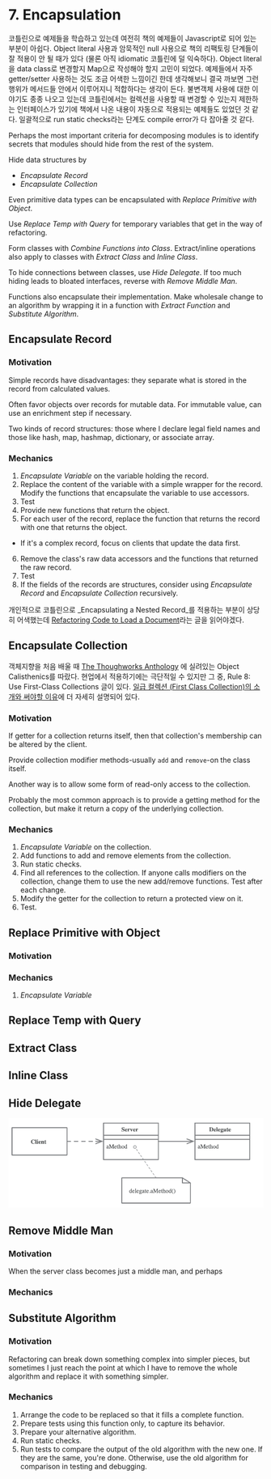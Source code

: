 # 7. Encapsulation

코틀린으로 예제들을 학습하고 있는데 여전히 책의 예제들이 Javascript로 되어 있는 부분이 아쉽다. Object literal 사용과 암묵적인 null 사용으로 책의 리팩토링 단계들이 잘 적용이 안 될 때가
있다 (물론 아직 idiomatic 코틀린에 덜 익숙하다). Object literal을 data class로 변경할지 Map으로 작성해야 할지 고민이 되었다.
예제들에서 자주 getter/setter 사용하는 것도 조금 어색한 느낌이긴 한데 생각해보니 결국 까보면 그런 행위가 메서드들 안에서 이루어지니 적합하다는 생각이 든다. 불변객체 사용에 대한 이야기도 종종 나오고
있는데 코틀린에서는 컬렉션을 사용할 때 변경할 수 있는지 제한하는 인터페이스가 있기에 책에서 나온 내용이 자동으로 적용되는 예제들도 있었던 것 같다. 일괄적으로 run static checks라는 단계도 compile error가 다 잡아줄 것 같다.

Perhaps the most important criteria for decomposing modules is to identify secrets that modules should hide from the
rest of the system.

Hide data structures by

- _Encapsulate Record_
- _Encapsulate Collection_

Even primitive data types can be encapsulated with _Replace Primitive with Object_.

Use _Replace Temp with Query_ for temporary variables that get in the way of refactoring.

Form classes with _Combine Functions into Class_. Extract/inline operations also apply to classes with _Extract Class_
and _Inline Class_.

To hide connections between classes, use _Hide Delegate_. If too much hiding leads to bloated interfaces, reverse with
_Remove Middle Man_.

Functions also encapsulate their implementation. Make wholesale change to an algorithm by wrapping it in a function with
_Extract Function_ and _Substitute Algorithm_.

## Encapsulate Record

### Motivation

Simple records have disadvantages: they separate what is stored in the record from calculated values.

Often favor objects over records for mutable data. For immutable value, can use an enrichment step if necessary.

Two kinds of record structures: those where I declare legal field names and those like hash, map, hashmap, dictionary,
or associate array.

### Mechanics

1. _Encapsulate Variable_ on the variable holding the record.
2. Replace the content of the variable with a simple wrapper for the record. Modify the functions that encapsulate the
   variable to use accessors.
3. Test
4. Provide new functions that return the object.
5. For each user of the record, replace the function that returns the record with one that returns the object.

- If it's a complex record, focus on clients that update the data first.

6. Remove the class's raw data accessors and the functions that returned the raw record.
7. Test
8. If the fields of the records are structures, consider using _Encapsulate Record_ and _Encapsulate Collection_
   recursively.

개인적으로 코틀린으로 _Encapsulating a Nested Record_를 적용하는 부분이 상당히
어색했는데 [Refactoring Code to Load a Document](https://martinfowler.com/articles/refactoring-document-load.html)라는 글을
읽어야겠다.

## Encapsulate Collection

객체지향을 처음 배울
때 [The Thoughworks Anthology](https://www.amazon.com/ThoughtWorks-Anthology-Technology-Innovation-Programmers/dp/193435614X)
에 실려있는 Object Calisthenics를 따랐다. 현업에서 적용하기에는 극단적일 수 있지만 그 중, Rule 8: Use First-Class Collections 글이
있다. [일급 컬렉션 (First Class Collection)의 소개와 써야할 이유](https://jojoldu.tistory.com/412)에 더 자세히 설명되어 있다.

### Motivation

If getter for a collection returns itself, then that collection's membership can be altered by the client.

Provide collection modifier methods-usually `add` and `remove`-on the class itself.

Another way is to allow some form of read-only access to the collection.

Probably the most common approach is to provide a getting method for the collection, but make it return a copy of the
underlying collection.

### Mechanics

1. _Encapsulate Variable_ on the collection.
2. Add functions to add and remove elements from the collection.
3. Run static checks.
4. Find all references to the collection. If anyone calls modifiers on the collection, change them to use the new
   add/remove functions. Test after each change.
5. Modify the getter for the collection to return a protected view on it.
6. Test.

## Replace Primitive with Object

### Motivation

### Mechanics

1. _Encapsulate Variable_

## Replace Temp with Query

## Extract Class

## Inline Class

## Hide Delegate

![delegate](delegate.png)

## Remove Middle Man

### Motivation

When the server class becomes just a middle man, and perhaps

### Mechanics

## Substitute Algorithm

### Motivation

Refactoring can break down something complex into simpler pieces, but sometimes I just reach the point at which I have to remove the whole algorithm and replace it with something simpler.

### Mechanics

1. Arrange the code to be replaced so that it fills a complete function.
2. Prepare tests using this function only, to capture its behavior.
3. Prepare your alternative algorithm.
4. Run static checks.
5. Run tests to compare the output of the old algorithm with the new one. If they are the same, you're done. Otherwise, use the old algorithm for comparison in testing and debugging.
